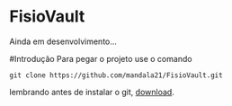 # FisioVault
Ainda em desenvolvimento...


#Introdução
Para pegar o projeto use o comando
```
git clone https://github.com/mandala21/FisioVault.git
```

lembrando antes de instalar o git, [download](https://pages.github.com/).
